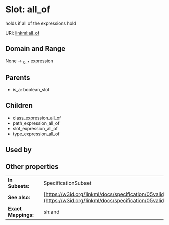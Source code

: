 
# Slot: all_of


holds if all of the expressions hold

URI: [linkml:all_of](https://w3id.org/linkml/all_of)


## Domain and Range

None &#8594;  <sub>0..\*</sub> expression

## Parents

 *  is_a: boolean_slot

## Children

 *  class_expression_all_of
 *  path_expression_all_of
 *  slot_expression_all_of
 *  type_expression_all_of

## Used by


## Other properties

|  |  |  |
| --- | --- | --- |
| **In Subsets:** | | SpecificationSubset |
| **See also:** | | [https://w3id.org/linkml/docs/specification/05validation/#rules](https://w3id.org/linkml/docs/specification/05validation/#rules) |
| **Exact Mappings:** | | sh:and |

